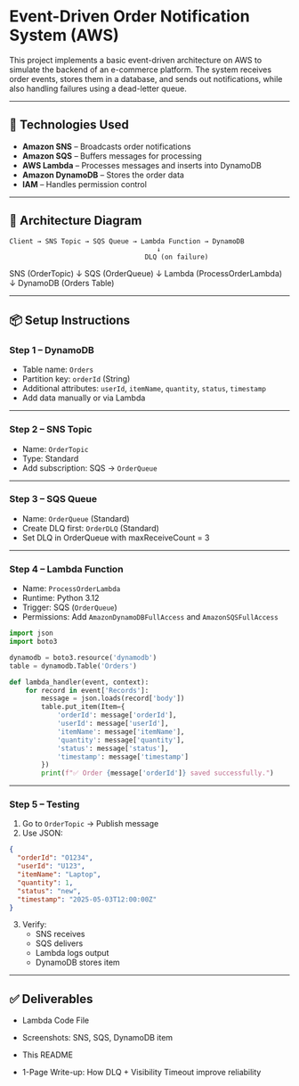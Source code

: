 
# Event-Driven Order Notification System (AWS)

This project implements a basic event-driven architecture on AWS to simulate the backend of an e-commerce platform. The system receives order events, stores them in a database, and sends out notifications, while also handling failures using a dead-letter queue.

---

## 🔧 Technologies Used

- **Amazon SNS** – Broadcasts order notifications
- **Amazon SQS** – Buffers messages for processing
- **AWS Lambda** – Processes messages and inserts into DynamoDB
- **Amazon DynamoDB** – Stores the order data
- **IAM** – Handles permission control

---

## 📐 Architecture Diagram

```
Client → SNS Topic → SQS Queue → Lambda Function → DynamoDB
                                     ↓
                                  DLQ (on failure)
```
SNS (OrderTopic)
     ↓
SQS (OrderQueue)
     ↓
Lambda (ProcessOrderLambda)
     ↓
DynamoDB (Orders Table)

---

## 📦 Setup Instructions

### Step 1 – DynamoDB

- Table name: `Orders`
- Partition key: `orderId` (String)
- Additional attributes: `userId`, `itemName`, `quantity`, `status`, `timestamp`
- Add data manually or via Lambda

---

### Step 2 – SNS Topic

- Name: `OrderTopic`
- Type: Standard
- Add subscription: SQS → `OrderQueue`

---

### Step 3 – SQS Queue

- Name: `OrderQueue` (Standard)
- Create DLQ first: `OrderDLQ` (Standard)
- Set DLQ in OrderQueue with maxReceiveCount = 3

---

### Step 4 – Lambda Function

- Name: `ProcessOrderLambda`
- Runtime: Python 3.12
- Trigger: SQS (`OrderQueue`)
- Permissions: Add `AmazonDynamoDBFullAccess` and `AmazonSQSFullAccess`

```python
import json
import boto3

dynamodb = boto3.resource('dynamodb')
table = dynamodb.Table('Orders')

def lambda_handler(event, context):
    for record in event['Records']:
        message = json.loads(record['body'])
        table.put_item(Item={
            'orderId': message['orderId'],
            'userId': message['userId'],
            'itemName': message['itemName'],
            'quantity': message['quantity'],
            'status': message['status'],
            'timestamp': message['timestamp']
        })
        print(f"✅ Order {message['orderId']} saved successfully.")
```

---

### Step 5 – Testing

1. Go to `OrderTopic` → Publish message
2. Use JSON:

```json
{
  "orderId": "O1234",
  "userId": "U123",
  "itemName": "Laptop",
  "quantity": 1,
  "status": "new",
  "timestamp": "2025-05-03T12:00:00Z"
}
```

3. Verify:
   - SNS receives
   - SQS delivers
   - Lambda logs output
   - DynamoDB stores item

---

## ✅ Deliverables

- Lambda Code File
- Screenshots: SNS, SQS, DynamoDB item
- This README

- 1-Page Write-up: How DLQ + Visibility Timeout improve reliability
